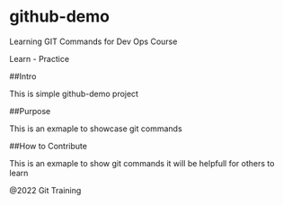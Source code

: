 # github-demo
Learning GIT Commands for Dev Ops Course

Learn - Practice

##Intro

This is simple github-demo project

##Purpose

This is an exmaple to showcase git commands

##How to Contribute

This is an exmaple to show git commands
it will be helpfull for others to learn

@2022 Git Training
